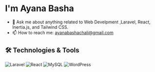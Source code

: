 # I'm Ayana Basha 

- 💬 Ask me about anything related to Web Develpment ,Laravel, React, Inertia.js, and Tailwind CSS.
- 📫 How to reach me: ayanabashachali@gmail.com

## 🛠️ Technologies & Tools

![Laravel](https://img.shields.io/badge/Laravel-F05340?style=flat&logo=laravel&logoColor=white)
![React](https://img.shields.io/badge/React-20232A?style=flat&logo=react&logoColor=61DAFB)
![MySQL](https://img.shields.io/badge/MySQL-4479A1?style=flat&logo=mysql&logoColor=white)
![WordPress](https://img.shields.io/badge/WordPress-21759B?style=flat&logo=wordpress&logoColor=white)
















